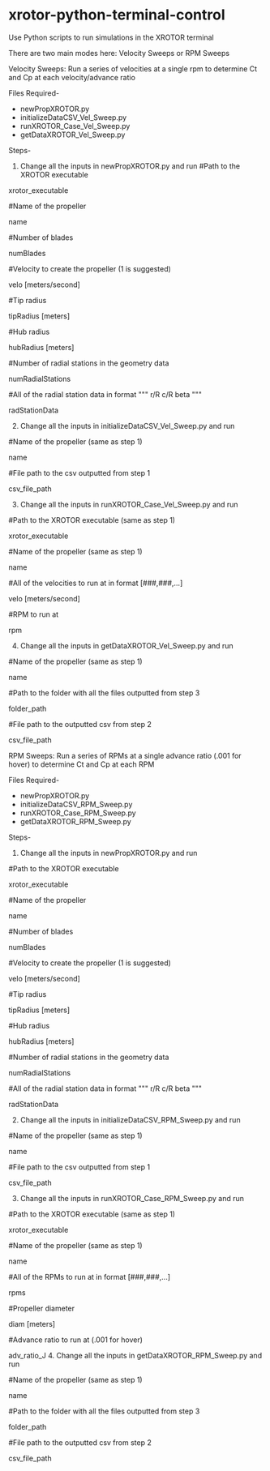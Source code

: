 # xrotor-python-terminal-control
Use Python scripts to run simulations in the XROTOR terminal

There are two main modes here: Velocity Sweeps or RPM Sweeps

Velocity Sweeps:
Run a series of velocities at a single rpm to determine Ct and Cp at each velocity/advance ratio

Files Required-
* newPropXROTOR.py
* initializeDataCSV_Vel_Sweep.py
* runXROTOR_Case_Vel_Sweep.py
* getDataXROTOR_Vel_Sweep.py

Steps-
1. Change all the inputs in newPropXROTOR.py and run 
  #Path to the XROTOR executable

  xrotor_executable
  
  #Name of the propeller
  
  name
  
  #Number of blades
  
  numBlades
  
  #Velocity to create the propeller (1 is suggested)
  
  velo [meters/second]
  
  #Tip radius
  
  tipRadius [meters]
  
  #Hub radius
  
  hubRadius [meters]
  
  #Number of radial stations in the geometry data
  
  numRadialStations
  
  #All of the radial station data in format """ r/R   c/R   beta """  
  
  radStationData
  
2. Change all the inputs in initializeDataCSV_Vel_Sweep.py and run
  
  #Name of the propeller (same as step 1)
  
  name
  
  #File path to the csv outputted from step 1
  
  csv_file_path
  
3. Change all the inputs in runXROTOR_Case_Vel_Sweep.py and run

  #Path to the XROTOR executable (same as step 1)

  xrotor_executable
  
  #Name of the propeller (same as step 1)
  
  name
  
  #All of the velocities to run at in format [###,###,...]  
  
  velo [meters/second]
  
  #RPM to run at
  
  rpm
  
4. Change all the inputs in getDataXROTOR_Vel_Sweep.py and run

  #Name of the propeller (same as step 1)
  
  name
  
  #Path to the folder with all the files outputted from step 3
  
  folder_path
  
  #File path to the outputted csv from step 2
  
  csv_file_path



RPM Sweeps:
Run a series of RPMs at a single advance ratio (.001 for hover) to determine Ct and Cp at each RPM

Files Required-
* newPropXROTOR.py
* initializeDataCSV_RPM_Sweep.py
* runXROTOR_Case_RPM_Sweep.py
* getDataXROTOR_RPM_Sweep.py

Steps-
1. Change all the inputs in newPropXROTOR.py and run

  #Path to the XROTOR executable
  
  xrotor_executable
  
  #Name of the propeller
  
  name
  
  #Number of blades
  
  numBlades
  
  #Velocity to create the propeller (1 is suggested)
  
  velo [meters/second]
  
  #Tip radius
  
  tipRadius [meters]
  
  #Hub radius
  
  hubRadius [meters]
  
  #Number of radial stations in the geometry data
  
  numRadialStations
  
  #All of the radial station data in format """ r/R   c/R   beta """  
  
  radStationData
  
2. Change all the inputs in initializeDataCSV_RPM_Sweep.py and run

  #Name of the propeller (same as step 1)
  
  name
  
  #File path to the csv outputted from step 1
  
  csv_file_path
  
3. Change all the inputs in runXROTOR_Case_RPM_Sweep.py and run

  #Path to the XROTOR executable (same as step 1)

  xrotor_executable
  
  #Name of the propeller (same as step 1)
  
  name
  
  #All of the RPMs to run at in format [###,###,...]  
  
  rpms
  
  #Propeller diameter
  
  diam [meters]
  
  #Advance ratio to run at (.001 for hover)
  
  adv_ratio_J
4. Change all the inputs in getDataXROTOR_RPM_Sweep.py and run
  
  #Name of the propeller (same as step 1)
  
  name
  
  #Path to the folder with all the files outputted from step 3
  
  folder_path
  
  #File path to the outputted csv from step 2
  
  csv_file_path
